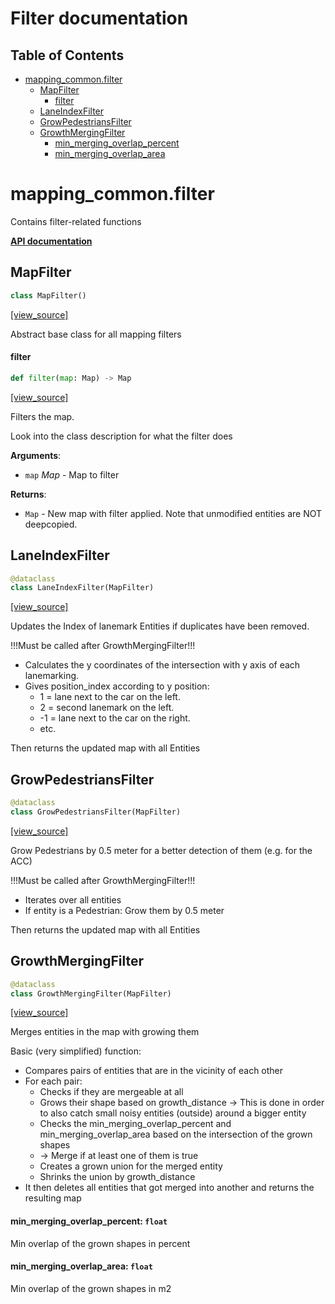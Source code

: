 <!-- markdownlint-disable -->
# Filter documentation

## Table of Contents

* [mapping\_common.filter](#mapping_common.filter)
  * [MapFilter](#mapping_common.filter.MapFilter)
    * [filter](#mapping_common.filter.MapFilter.filter)
  * [LaneIndexFilter](#mapping_common.filter.LaneIndexFilter)
  * [GrowPedestriansFilter](#mapping_common.filter.GrowPedestriansFilter)
  * [GrowthMergingFilter](#mapping_common.filter.GrowthMergingFilter)
    * [min\_merging\_overlap\_percent](#mapping_common.filter.GrowthMergingFilter.min_merging_overlap_percent)
    * [min\_merging\_overlap\_area](#mapping_common.filter.GrowthMergingFilter.min_merging_overlap_area)

<a id="mapping_common.filter"></a>

# mapping\_common.filter

Contains filter-related functions

**[API documentation](/doc/mapping/generated/mapping_common/filter.md)**

<a id="mapping_common.filter.MapFilter"></a>

## MapFilter

```python
class MapFilter()
```

[[view_source]](/doc/mapping/../../code/mapping/ext_modules/mapping_common/filter.py#L20)

Abstract base class for all mapping filters

<a id="mapping_common.filter.MapFilter.filter"></a>

#### filter

```python
def filter(map: Map) -> Map
```

[[view_source]](/doc/mapping/../../code/mapping/ext_modules/mapping_common/filter.py#L23)

Filters the map.

Look into the class description for what the filter does

**Arguments**:

- `map` _Map_ - Map to filter
  

**Returns**:

- `Map` - New map with filter applied.
  Note that unmodified entities are NOT deepcopied.

<a id="mapping_common.filter.LaneIndexFilter"></a>

## LaneIndexFilter

```python
@dataclass
class LaneIndexFilter(MapFilter)
```

[[view_source]](/doc/mapping/../../code/mapping/ext_modules/mapping_common/filter.py#L39)

Updates the Index of lanemark Entities if duplicates have been removed.

!!!Must be called after GrowthMergingFilter!!!

- Calculates the y coordinates of the intersection with y axis of each lanemarking.
- Gives position_index according to y position:
    - 1 = lane next to the car on the left.
    - 2 = second lanemark on the left.
    - -1 = lane next to the car on the right.
    - etc.

Then returns the updated map with all Entities

<a id="mapping_common.filter.GrowPedestriansFilter"></a>

## GrowPedestriansFilter

```python
@dataclass
class GrowPedestriansFilter(MapFilter)
```

[[view_source]](/doc/mapping/../../code/mapping/ext_modules/mapping_common/filter.py#L90)

Grow Pedestrians by 0.5 meter for a better detection of them (e.g. for the ACC)

!!!Must be called after GrowthMergingFilter!!!

- Iterates over all entities
- If entity is a Pedestrian: Grow them by 0.5 meter

Then returns the updated map with all Entities

<a id="mapping_common.filter.GrowthMergingFilter"></a>

## GrowthMergingFilter

```python
@dataclass
class GrowthMergingFilter(MapFilter)
```

[[view_source]](/doc/mapping/../../code/mapping/ext_modules/mapping_common/filter.py#L111)

Merges entities in the map with growing them

Basic (very simplified) function:
- Compares pairs of entities that are in the vicinity of each other
- For each pair:
    - Checks if they are mergeable at all
    - Grows their shape based on growth_distance
        -> This is done in order to also catch small noisy entities
        (outside) around a bigger entity
    - Checks the min_merging_overlap_percent and min_merging_overlap_area
        based on the intersection of the grown shapes
    - -> Merge if at least one of them is true
    - Creates a grown union for the merged entity
    - Shrinks the union by growth_distance
- It then deletes all entities that got merged into another
    and returns the resulting map

<a id="mapping_common.filter.GrowthMergingFilter.min_merging_overlap_percent"></a>

#### min\_merging\_overlap\_percent: `float`

Min overlap of the grown shapes in percent

<a id="mapping_common.filter.GrowthMergingFilter.min_merging_overlap_area"></a>

#### min\_merging\_overlap\_area: `float`

Min overlap of the grown shapes in m2

